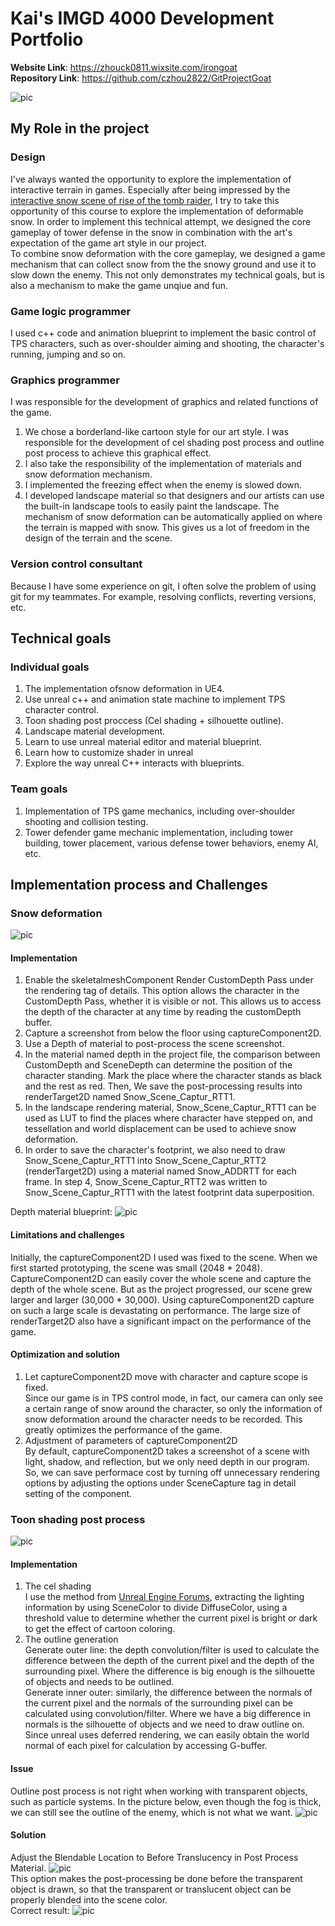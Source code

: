 # Kai's IMGD 4000 Development Portfolio
**Website Link**: https://zhouck0811.wixsite.com/irongoat   
**Repository Link**: https://github.com/czhou2822/GitProjectGoat   

![pic](Images/toonShading.png)


## My Role in the project
### Design
I've always wanted the opportunity to explore the implementation of interactive terrain in games. Especially after being impressed by the [interactive snow scene of rise of the tomb raider](https://www.youtube.com/watch?v=QSYkwdlDN8s), I try to take this opportunity of this course to explore the implementation of deformable snow. In order to implement this technical attempt, we designed the core gameplay of tower defense in the snow in combination with the art's expectation of the game art style in our project.   
To combine snow deformation with the core gameplay, we designed a game mechanism that can collect snow from the the snowy ground and use it to slow down the enemy. This not only demonstrates my technical goals, but is also a mechanism to make the game unqiue and fun.

### Game logic programmer
I used c++ code and animation blueprint to implement the basic control of TPS characters, such as over-shoulder aiming and shooting, the character's running, jumping and so on. 

### Graphics programmer 
I was responsible for the development of graphics and related functions of the game.
1. We chose a borderland-like cartoon style for our art style. I was responsible for the development of cel shading post process and outline post process to achieve this graphical effect.
2. I also take the responsibility of the implementation of materials and snow deformation mechanism.
3. I implemented the freezing effect when the enemy is slowed down.
4. I developed landscape material so that designers and our artists can use the built-in landscape tools to easily paint the landscape. The mechanism of snow deformation can be automatically applied on where the terrain is mapped with snow. This gives us a lot of freedom in the design of the terrain and the scene.

### Version control consultant
Because I have some experience on git, I often solve the problem of using git for my teammates. For example, resolving conflicts, reverting versions, etc.

## Technical goals
### Individual goals
1. The implementation ofsnow deformation in UE4.
2. Use unreal c++ and animation state machine to implement TPS character control.
3. Toon shading post proccess (Cel shading + silhouette outline).
4. Landscape material development.
5. Learn to use unreal material editor and material blueprint.
6. Learn how to customize shader in unreal
7. Explore the way unreal C++ interacts with blueprints.

### Team goals
1. Implementation of TPS game mechanics, including over-shoulder shooting and collision testing.
2. Tower defender game mechanic implementation, including tower building, tower placement, various defense tower behaviors, enemy AI, etc.

## Implementation process and Challenges
### Snow deformation
![pic](Images/snowDeformation.png)

#### Implementation
1. Enable the skeletalmeshComponent Render CustomDepth Pass under the rendering tag of details. This option allows the character in the CustomDepth Pass, whether it is visible or not. This allows us to access the depth of the character at any time by reading the customDepth buffer.
2. Capture a  screenshot from below the floor using captureComponent2D.
3. Use a Depth of material to post-process the scene screenshot.
4. In the material named depth in the project file, the comparison between CustomDepth and SceneDepth can determine the position of the character standing. Mark the place where the character stands as black and the rest as red. Then, We save the post-processing results into renderTarget2D named Snow_Scene_Captur_RTT1.
5. In the landscape rendering material, Snow_Scene_Captur_RTT1 can be used as LUT to find the places where character have stepped on, and tessellation and world displacement can be used to achieve snow deformation.
6. In order to save the character's footprint, we also need to draw Snow_Scene_Captur_RTT1 into Snow_Scene_Captur_RTT2 (renderTarget2D) using a material named Snow_ADDRTT for each frame. In step 4, Snow_Scene_Captur_RTT2 was written to Snow_Scene_Captur_RTT1 with the latest footprint data superposition.   

Depth material blueprint:
![pic](Images/DepthMaterial.png)

#### Limitations and challenges
Initially, the captureComponent2D I used was fixed to the scene. When we first started prototyping, the scene was small (2048 * 2048). CaptureComponent2D can easily cover the whole scene and capture the depth of the whole scene. But as the project progressed, our scene grew larger and larger (30,000 * 30,000). Using captureComponent2D capture on such a large scale is devastating on performance. The large size of renderTarget2D also have a significant impact on the performance of the game.   
#### Optimization and solution
1. Let captureComponent2D move with character and capture scope is fixed.   
Since our game is in TPS control mode, in fact, our camera can only see a certain range of snow around the character, so only the information of snow deformation around the character needs to be recorded. This greatly optimizes the performance of the game.
2. Adjustment of parameters of captureComponent2D   
By default, captureComponent2D takes a screenshot of a scene with light, shadow, and reflection, but we only need depth in our program.  So, we can save performace cost by turning off unnecessary rendering options by adjusting the options under SceneCapture tag in detail setting of the component.

### Toon shading post process
![pic](Images/toonShading.png)
#### Implementation
1. The cel shading   
I use the method from [Unreal Engine Forums](https://forums.unrealengine.com/development-discussion/rendering/114452-tutorial-simi-celshade-postprocess-material-work-with-light-color-point-lights-and-skybox), extracting the lighting information by using SceneColor to divide DiffuseColor, using a threshold value to determine whether the current pixel is bright or dark to get the effect of cartoon coloring.
2. The outline generation   
Generate outer line: the depth convolution/filter is used to calculate the difference  between the depth of the current pixel and the depth of the surrounding pixel. Where the difference is big enough is the silhouette of  objects and needs to be outlined.    
Generate inner outer: similarly, the difference between the normals of the current pixel and the normals of the surrounding pixel can be calculated using convolution/filter. Where we have a big difference in normals is the silhouette of objects and we need to draw outline on. Since unreal uses deferred rendering, we can easily obtain the world normal of each pixel for calculation by accessing G-buffer.

#### Issue
Outline post process is not right when working with transparent objects, such as particle systems.
In the picture below, even though the fog is thick, we can still see the outline of the enemy, which is not what we want.
![pic](Images/fogIssue.png)

#### Solution
Adjust the Blendable Location to Before Translucency in Post Process Material.
![pic](Images/fogSolution.png)   
This option makes the post-processing be done before the transparent object is drawn, so that the transparent or translucent object can be properly blended into the scene color.   
Correct result:
![pic](Images/fogSolution2.png)

